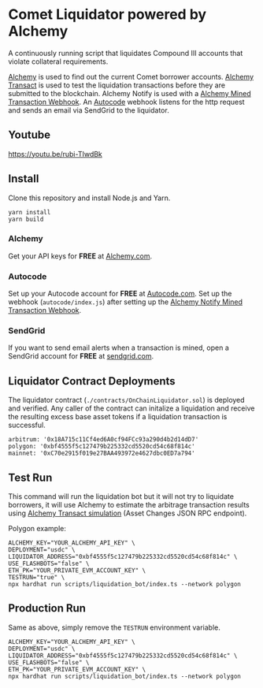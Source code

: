 # Comet Liquidator powered by Alchemy

A continuously running script that liquidates Compound III accounts that violate collateral requirements.

[Alchemy](https://alchemy.com/?source=compound-comet-liquidator-github) is used to find out the current Comet borrower accounts. [Alchemy Transact](https://docs.alchemy.com/reference/transact-api-quickstart?source=compound-comet-liquidator-github) is used to test the liquidation transactions before they are submitted to the blockchain. Alchemy Notify is used with a [Alchemy Mined Transaction Webhook](https://docs.alchemy.com/reference/mined-transaction-webhook?source=compound-comet-liquidator-github). An [Autocode](https://autocode.com/?source=compound-comet-liquidator-github) webhook listens for the http request and sends an email via SendGrid to the liquidator.

## Youtube
https://youtu.be/rubi-TIwdBk

## Install

Clone this repository and install Node.js and Yarn.

```
yarn install
yarn build
```

### Alchemy

Get your API keys for **FREE** at [Alchemy.com](https://alchemy.com/?source=compound-comet-liquidator-github).

### Autocode

Set up your Autocode account for **FREE** at [Autocode.com]((https://autocode.com/?source=compound-comet-liquidator-github)). Set up the webhook (`autocode/index.js`) after setting up the [Alchemy Notify Mined Transaction Webhook](https://docs.alchemy.com/reference/mined-transaction-webhook?source=compound-comet-liquidator-github).

### SendGrid

If you want to send email alerts when a transaction is mined, open a SendGrid account for **FREE** at [sendgrid.com](https://sendgrid.com/).

## Liquidator Contract Deployments

The liquidator contract (`./contracts/OnChainLiquidator.sol`) is deployed and verified. Any caller of the contract can initalize a liquidation and receive the resulting excess base asset tokens if a liquidation transaction is successful.

```
arbitrum: '0x18A715c11Cf4ed6A0cf94FCc93a290d4b2d14dD7'
polygon: '0xbf4555f5c127479b225332cd5520cd54c68f814c'
mainnet: '0xC70e2915f019e27BAA493972e4627dbc0ED7a794'
```

## Test Run

This command will run the liquidation bot but it will not try to liquidate borrowers, it will use Alchemy to estimate the arbitrage transaction results using [Alchemy Transact simulation](https://docs.alchemy.com/reference/simulation-asset-changes) (Asset Changes JSON RPC endpoint).

Polygon example:

```
ALCHEMY_KEY="YOUR_ALCHEMY_API_KEY" \
DEPLOYMENT="usdc" \
LIQUIDATOR_ADDRESS="0xbf4555f5c127479b225332cd5520cd54c68f814c" \
USE_FLASHBOTS="false" \
ETH_PK="YOUR_PRIVATE_EVM_ACCOUNT_KEY" \
TESTRUN="true" \
npx hardhat run scripts/liquidation_bot/index.ts --network polygon
```

## Production Run

Same as above, simply remove the `TESTRUN` environment variable.

```
ALCHEMY_KEY="YOUR_ALCHEMY_API_KEY" \
DEPLOYMENT="usdc" \
LIQUIDATOR_ADDRESS="0xbf4555f5c127479b225332cd5520cd54c68f814c" \
USE_FLASHBOTS="false" \
ETH_PK="YOUR_PRIVATE_EVM_ACCOUNT_KEY" \
npx hardhat run scripts/liquidation_bot/index.ts --network polygon
```
